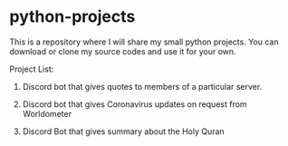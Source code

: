 # python-projects
This is a repository where I will share my small python projects. You can download or clone my source codes and use it for your own.

Project List:

1) Discord bot that gives quotes to members of a particular server.

2) Discord bot that gives Coronavirus updates on request from Worldometer

3) Discord Bot that gives summary about the Holy Quran 
